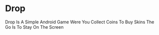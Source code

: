 # Drop
Drop Is A Simple Android Game Were You Collect Coins To Buy Skins The Go Is To Stay On The Screen
